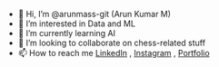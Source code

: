 - 👋 Hi, I’m @arunmass-git (Arun Kumar M)
- 👀 I’m interested in Data and ML
- 🌱 I’m currently learning AI
- 💞️ I’m looking to collaborate on chess-related stuff
- 📫 How to reach me [LinkedIn](https://www.linkedin.com/in/arun-kumar--m/) , [Instagram](https://www.instagram.com/_iamarunkumar_/) , [Portfolio](https://arunkumarm-git.github.io/)

<!---
arunmass-git/arunmass-git is a ✨ special ✨ repository because its `README.md` (this file) appears on your GitHub profile.
You can click the Preview link to take a look at your changes.
--->
